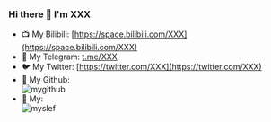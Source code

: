 ### Hi there 👋 I'm XXX
- 📺 My Bilibili: [https://space.bilibili.com/XXX](https://space.bilibili.com/XXX)
- 🛫 My Telegram: [t.me/XXX](t.me/XXX)
- 🐦 My Twitter: [https://twitter.com/XXX](https://twitter.com/XXX)
- 🐧 My Github:  
![mygithub](https://github-readme-stats.vercel.app/api?username=xukelinboy&show_icons=true&theme=cobalt)
- 🐶 My:  
![myslef](https://user-images.githubusercontent.com/32918050/97097194-b318dd00-16a8-11eb-8e5d-415990799fba.gif)

<!--
**xukelinboy/xukelinboy** is a ✨ _special_ ✨ repository because its `README.md` (this file) appears on your GitHub profile.

Here are some ideas to get you started:

- 🔭 I’m currently working on ...
- 🌱 I’m currently learning ...
- 👯 I’m looking to collaborate on ...
- 🤔 I’m looking for help with ...
- 💬 Ask me about ...
- 📫 How to reach me: ...
- 😄 Pronouns: ...
- ⚡ Fun fact: ...
-->
